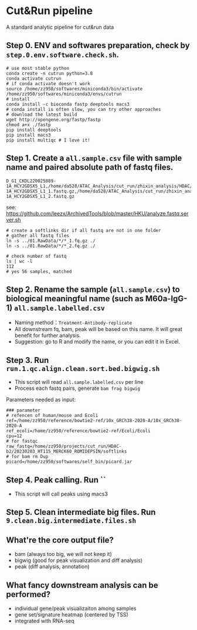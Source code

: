 # Cut&Run pipeline
A standard analytic pipeline for cut&run data

## Step 0. ENV and softwares preparation, check by `step.0.env.software.check.sh`.
```
# use most stable python
conda create -n cutrun python=3.8
conda activate cutrun
# if conda activate doesn't work
source /home/zz950/softwares/miniconda3/bin/activate /home/zz950/softwares/miniconda3/envs/cutrun
# install 
conda install -c bioconda fastp deeptools macs3
# conda install is often slow, you can try other approaches
# download the latest build
wget http://opengene.org/fastp/fastp
chmod a+x ./fastp
pip install deeptools
pip install macs3
pip install multiqc # I love it!
```

## Step 1. Create a `all.sample.csv` file with sample name and paired absolute path of fastq files.
```
D_G1_CKDL220025889-1A_HCY2GDSX5_L1,/home/da528/ATAC_Analysis/cut_run/zhixin_analysis/HDAC/fastq/D_G1_CKDL220025889-1A_HCY2GDSX5_L1_1.fastq.gz,/home/da528/ATAC_Analysis/cut_run/zhixin_analysis/HDAC/fastq/D_G1_CKDL220025889-1A_HCY2GDSX5_L1_2.fastq.gz
```
see: https://github.com/leezx/ArchivedTools/blob/master/HKU/analyze.fastq.server.sh

```
# create a softlinks dir if all fastq are not in one folder
# gather all fastq files
ln -s ../01.RawData/*/*_1.fq.gz ./
ln -s ../01.RawData/*/*_2.fq.gz ./

# check number of fastq
ls | wc -l
112
# yes 56 samples, matched
```

## Step 2. Rename the sample (`all.sample.csv`) to biological meaningful name (such as M60a-IgG-1) `all.sample.labelled.csv`
- Naming method：`Treatment-Antibody-replicate`
- All downstream fq, bam, peak will be based on this name. It will great benefit for further analysis.
- Suggestion: go to R and modify the name, or you can edit it in Excel.

## Step 3. Run `run.1.qc.align.clean.sort.bed.bigwig.sh`
- This script will read `all.sample.labelled.csv` per line
- Process each fastq pairs, generate `bam frag bigwig`

Parameters needed as input:
```
### parameter
# refencen of human/mouse and Ecoli
ref=/home/zz950/reference/bowtie2-ref/10x_GRCh38-2020-A/10x_GRCh38-2020-A
ref_ecoli=/home/zz950/reference/bowtie2-ref/Ecoli/Ecoli
cpu=12
# for fastqc
raw_fastq=/home/zz950/projects/cut_run/HDAC-b2/20230203_HT115_MERCK60_ROMIDEPSIN/softlinks
# for bam rm Dup
picard=/home/zz950/softwares/self_bin/picard.jar
```

## Step 4. Peak calling. Run ``
- This script will call peaks using macs3

## Step 5. Clean intermediate big files. Run `9.clean.big.intermediate.files.sh`

## What're the core output file?
- bam (always too big, we will not keep it)
- bigwig (good for peak visualization and diff analysis)
- peak (diff analysis, annotation)

## What fancy downstream analysis can be performed?
- individual gene/peak visualizaiton among samples
- gene set/signature heatmap (centered by TSS)
- integrated with RNA-seq

